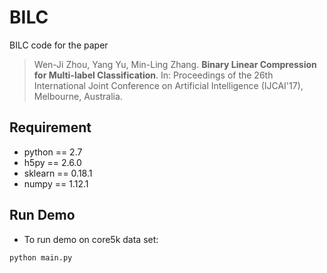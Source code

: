 # BILC
BILC code for the paper
> Wen-Ji Zhou, Yang Yu, Min-Ling Zhang. **Binary Linear Compression for Multi-label Classification**. In: Proceedings of the 26th International Joint Conference on Artificial Intelligence (IJCAI'17), Melbourne, Australia.

## Requirement
- python == 2.7
- h5py == 2.6.0
- sklearn == 0.18.1
- numpy == 1.12.1

## Run Demo
- To run demo on core5k data set:
```bash
python main.py

